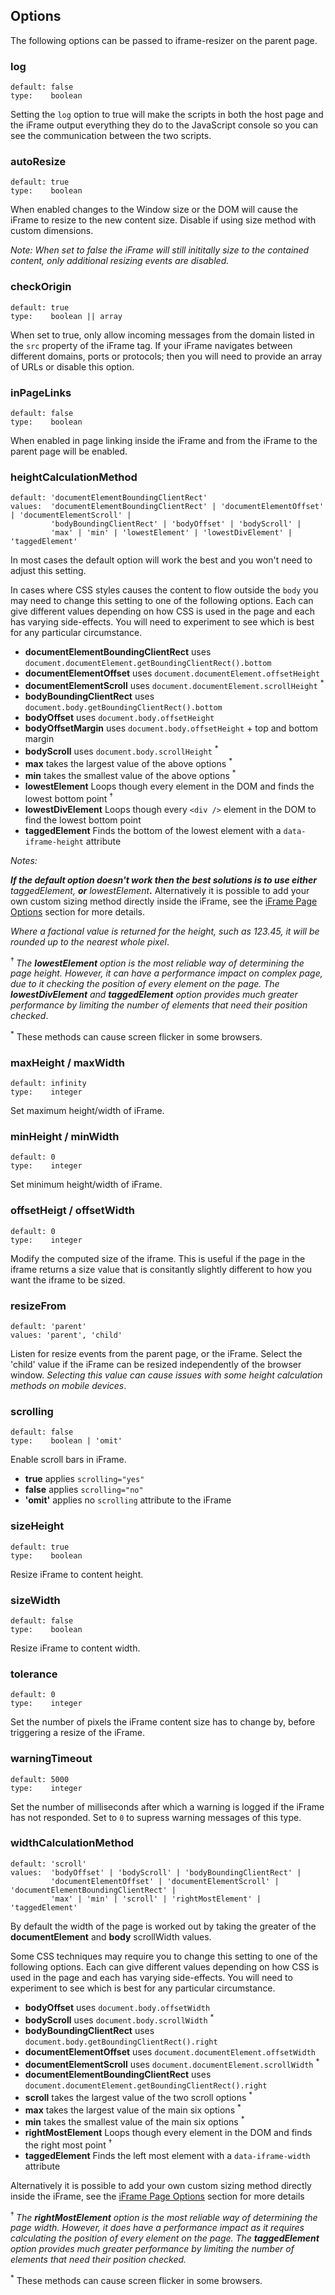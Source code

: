 
## Options

The following options can be passed to iframe-resizer on the parent page.

### log

	default: false
	type:    boolean

Setting the `log` option to true will make the scripts in both the host page and the iFrame output everything they do to the JavaScript console so you can see the communication between the two scripts.

### autoResize

	default: true
	type:    boolean

When enabled changes to the Window size or the DOM will cause the iFrame to resize to the new content size. Disable if using size method with custom dimensions.

<i>Note: When set to false the iFrame will still inititally size to the contained content, only additional resizing events are disabled.</i>

<!--
### bodyBackground

	default: null
	type:    string

Override the body background style in the iFrame.

### bodyMargin

	default: null
	type:    string || number

Override the default body margin style in the iFrame. A string can be any valid value for the CSS margin attribute, for example '8px 3em'. A number value is converted into px.

### bodyPadding

	default: null
	type:    string || number

Override the default body padding style in the iFrame. A string can be any valid value for the CSS margin attribute, for example '8px 3em'. A number value is converted into px.
-->

### checkOrigin

	default: true
	type:    boolean || array

When set to true, only allow incoming messages from the domain listed in the `src` property of the iFrame tag. If your iFrame navigates between different domains, ports or protocols; then you will need to provide an array of URLs or disable this option.

### inPageLinks

	default: false
	type:    boolean

When enabled in page linking inside the iFrame and from the iFrame to the parent page will be enabled.

### heightCalculationMethod

    default: 'documentElementBoundingClientRect'
    values:  'documentElementBoundingClientRect' | 'documentElementOffset' | 'documentElementScroll' |
             'bodyBoundingClientRect' | 'bodyOffset' | 'bodyScroll' |
             'max' | 'min' | 'lowestElement' | 'lowestDivElement' | 'taggedElement'

In most cases the default option will work the best and you won't need to adjust this setting.

In cases where CSS styles causes the content to flow outside the `body` you may need to change this setting to one of the following options. Each can give different values depending on how CSS is used in the page and each has varying side-effects. You will need to experiment to see which is best for any particular circumstance.

* **documentElementBoundingClientRect** uses `document.documentElement.getBoundingClientRect().bottom`
* **documentElementOffset** uses `document.documentElement.offsetHeight`
* **documentElementScroll** uses `document.documentElement.scrollHeight` <sup>*</sup>
* **bodyBoundingClientRect** uses `document.body.getBoundingClientRect().bottom`
* **bodyOffset** uses `document.body.offsetHeight`
* **bodyOffsetMargin** uses `document.body.offsetHeight` + top and bottom margin
* **bodyScroll** uses `document.body.scrollHeight` <sup>*</sup>
* **max** takes the largest value of the above options <sup>*</sup>
* **min** takes the smallest value of the above options <sup>*</sup>
* **lowestElement** Loops though every element in the DOM and finds the lowest bottom point <sup>†</sup>
* **lowestDivElement** Loops though every `<div />` element in the DOM to find the lowest bottom point
* **taggedElement** Finds the bottom of the lowest element with a `data-iframe-height` attribute

<i>Notes:</i>

<i>**If the default option doesn't work then the best solutions is to use either** taggedElement, **or** lowestElement</i>**.** Alternatively it is possible to add your own custom sizing method directly inside the iFrame, see the [iFrame Page Options](../iframed_page/options.md) section for more details.

<i>Where a factional value is returned for the height, such as 123.45, it will be rounded up to the nearest whole pixel</i>.

<sup> † </sup> <i>The **lowestElement** option is the most reliable way of determining the page height. However, it can have a performance impact on complex page, due to it checking the position of every element on the page. The **lowestDivElement** and **taggedElement** option provides much greater performance by limiting the number of elements that need their position checked</i>.

<sup>*</sup> These methods can cause screen flicker in some browsers.


### maxHeight / maxWidth

    default: infinity
    type:    integer

Set maximum height/width of iFrame.

### minHeight / minWidth

    default: 0
    type:    integer

Set minimum height/width of iFrame.

### offsetHeigt / offsetWidth

    default: 0
    type:    integer

Modify the computed size of the iframe. This is useful if the page in the iframe returns a size value that is consitantly slightly different to how you want the iframe to be sized.

### resizeFrom

    default: 'parent'
    values: 'parent', 'child'

Listen for resize events from the parent page, or the iFrame. Select the 'child' value if the iFrame can be resized independently of the browser window. <i>Selecting this value can cause issues with some height calculation methods on mobile devices</i>.

### scrolling

    default: false
    type:    boolean | 'omit'

Enable scroll bars in iFrame.

* **true** applies `scrolling="yes"`
* **false** applies `scrolling="no"`
* **'omit'** applies no `scrolling` attribute to the iFrame

### sizeHeight

	default: true
	type:    boolean

Resize iFrame to content height.

### sizeWidth

	default: false
	type:    boolean

Resize iFrame to content width.


### tolerance

	default: 0
	type:    integer

Set the number of pixels the iFrame content size has to change by, before triggering a resize of the iFrame.


### warningTimeout

	default: 5000
	type:    integer

Set the number of milliseconds after which a warning is logged if the iFrame has not responded. Set to `0` to supress warning messages of this type.


### widthCalculationMethod

    default: 'scroll'
    values:  'bodyOffset' | 'bodyScroll' | 'bodyBoundingClientRect' |
             'documentElementOffset' | 'documentElementScroll' | 'documentElementBoundingClientRect' |
             'max' | 'min' | 'scroll' | 'rightMostElement' | 'taggedElement'

By default the width of the page is worked out by taking the greater of the **documentElement** and **body** scrollWidth values.

Some CSS techniques may require you to change this setting to one of the following options. Each can give different values depending on how CSS is used in the page and each has varying side-effects. You will need to experiment to see which is best for any particular circumstance.

* **bodyOffset** uses `document.body.offsetWidth`
* **bodyScroll** uses `document.body.scrollWidth` <sup>*</sup>
* **bodyBoundingClientRect** uses `document.body.getBoundingClientRect().right`
* **documentElementOffset** uses `document.documentElement.offsetWidth`
* **documentElementScroll** uses `document.documentElement.scrollWidth` <sup>*</sup>
* **documentElementBoundingClientRect** uses `document.documentElement.getBoundingClientRect().right`
* **scroll** takes the largest value of the two scroll options <sup>*</sup>
* **max** takes the largest value of the main six options <sup>*</sup>
* **min** takes the smallest value of the main six options <sup>*</sup>
* **rightMostElement** Loops though every element in the DOM and finds the right most point <sup>†</sup>
* **taggedElement** Finds the left most element with a `data-iframe-width` attribute

Alternatively it is possible to add your own custom sizing method directly inside the iFrame, see the [iFrame Page Options](../iframed_page/options.md) section for more details

<sup> † </sup> <i>The **rightMostElement** option is the most reliable way of determining the page width. However, it does have a performance impact as it requires calculating the position of every element on the page. The **taggedElement** option provides much greater performance by limiting the number of elements that need their position checked.</i>

<sup>*</sup> These methods can cause screen flicker in some browsers.
